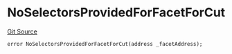 # NoSelectorsProvidedForFacetForCut
[Git Source](https://github.com/thrackle-io/tron/blob/f201d50818b608b30301a670e76c0b866af89050/src/protocol/economic/ruleProcessor/RuleProcessorDiamondLib.sol)


```solidity
error NoSelectorsProvidedForFacetForCut(address _facetAddress);
```

